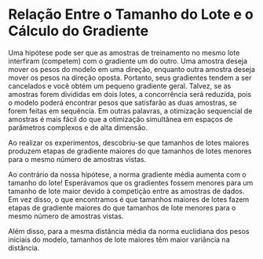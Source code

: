# Relação Entre o Tamanho do Lote e o Cálculo do Gradiente

Uma hipótese pode ser que as amostras de treinamento no mesmo lote interfiram (competem) com o gradiente um do outro. Uma amostra deseja mover os pesos do modelo em uma direção, enquanto outra amostra deseja mover os pesos na direção oposta. Portanto, seus gradientes tendem a ser cancelados e você obtém um pequeno gradiente geral. Talvez, se as amostras forem divididas em dois lotes, a concorrência será reduzida, pois o modelo poderá encontrar pesos que satisfarão as duas amostras, se forem feitas em sequência. Em outras palavras, a otimização sequencial de amostras é mais fácil do que a otimização simultânea em espaços de parâmetros complexos e de alta dimensão.

Ao realizar os experimentos, descobriu-se que tamanhos de lotes maiores produzem etapas de gradiente maiores do que tamanhos de lotes menores para o mesmo número de amostras vistas.

Ao contrário da nossa hipótese, a norma gradiente média aumenta com o tamanho do lote! Esperávamos que os gradientes fossem menores para um tamanho de lote maior devido à competição entre as amostras de dados. Em vez disso, o que encontramos é que tamanhos maiores de lotes fazem etapas de gradiente maiores do que tamanhos de lote menores para o mesmo número de amostras vistas.

Além disso, para a mesma distância média da norma euclidiana dos pesos iniciais do modelo, tamanhos de lote maiores têm maior variância na distância.
